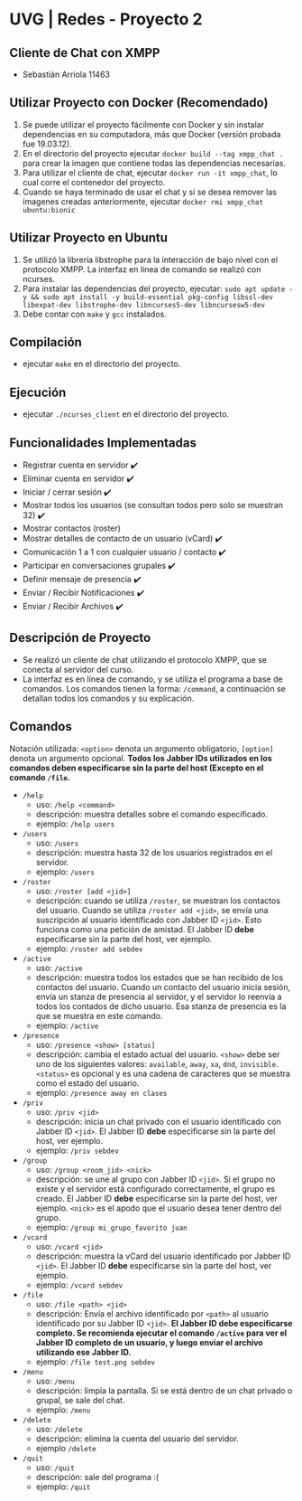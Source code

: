 # UVG | Redes - Proyecto 2
## Cliente de Chat con XMPP
- Sebastián Arriola 11463

## Utilizar Proyecto con Docker (Recomendado)
1. Se puede utilizar el proyecto fácilmente con Docker y sin instalar dependencias en su computadora, más que Docker (versión probada fue 19.03.12).
2. En el directorio del proyecto ejecutar `docker build --tag xmpp_chat .` para crear la imagen que contiene todas las dependencias necesarias.
3. Para utilizar el cliente de chat, ejecutar `docker run -it xmpp_chat`, lo cual corre el contenedor del proyecto.
4. Cuando se haya terminado de usar el chat y si se desea remover las imagenes creadas anteriormente, ejecutar `docker rmi xmpp_chat ubuntu:bionic`

## Utilizar Proyecto en Ubuntu
1. Se utilizó la librería libstrophe para la interacción de bajo nivel con el protocolo XMPP. La interfaz en línea de comando se realizó con ncurses.
2. Para instalar las dependencias del proyecto, ejecutar: `sudo apt update -y && sudo apt install -y build-essential pkg-config libssl-dev libexpat-dev libstrophe-dev libncurses5-dev libncursesw5-dev`
3. Debe contar con `make` y `gcc` instalados.

## Compilación
- ejecutar `make` en el directorio del proyecto.

## Ejecución
- ejecutar `./ncurses_client` en el directorio del proyecto.

## Funcionalidades Implementadas
- Registrar cuenta en servidor :heavy_check_mark:
- Eliminar cuenta en servidor :heavy_check_mark:
- Iniciar / cerrar sesión :heavy_check_mark:
- Mostrar todos los usuarios (se consultan todos pero solo se muestran 32) :heavy_check_mark:
- Mostrar contactos (roster)
- Mostrar detalles de contacto de un usuario (vCard) :heavy_check_mark:
- Comunicación 1 a 1 con cualquier usuario / contacto :heavy_check_mark:
- Participar en conversaciones grupales :heavy_check_mark:
- Definir mensaje de presencia :heavy_check_mark:
- Enviar / Recibir Notificaciones :heavy_check_mark:
- Enviar / Recibir Archivos :heavy_check_mark:

## Descripción de Proyecto
- Se realizó un cliente de chat utilizando el protocolo XMPP, que se conecta al servidor del curso.
- La interfaz es en línea de comando, y se utiliza el programa a base de comandos. Los comandos tienen la forma: `/command`, a continuación se detallan todos los comandos y su explicación.

## Comandos
Notación utilizada: `<option>` denota un argumento obligatorio, `[option]` denota un argumento opcional. **Todos los Jabber IDs utilizados en los comandos deben especificarse sin la parte del host (Excepto en el comando `/file`.**
* `/help`
  - uso: `/help <command>`
  - descripción: muestra detalles sobre el comando especificado.
  - ejemplo: `/help users`
* `/users`
  - uso: `/users`
  - descripción: muestra hasta 32 de los usuarios registrados en el servidor.
  - ejemplo: `/users`
* `/roster`
  - uso: `/roster [add <jid>]`
  - descripción: cuando se utiliza `/roster`, se muestran los contactos del usuario. Cuando se utiliza `/roster add <jid>`, se envía una suscripción al usuario identificado con Jabber ID `<jid>`. Esto funciona como una petición de amistad. El Jabber ID **debe** especificarse sin la parte del host, ver ejemplo.
  - ejemplo: `/roster add sebdev`
* `/active`
  - uso: `/active`
  - descripción: muestra todos los estados que se han recibido de los contactos del usuario. Cuando un contacto del usuario inicia sesión, envía un stanza de presencia al servidor, y el servidor lo reenvía a todos los contados de dicho usuario. Esa stanza de presencia es la que se muestra en este comando.
  - ejemplo: `/active`
* `/presence`
  - uso: `/presence <show> [status]`
  - descripción: cambia el estado actual del usuario. `<show>` debe ser uno de los siguientes valores: `available`, `away`, `xa`, `dnd`, `invisible`. `<status>` es opcional y es una cadena de caracteres que se muestra como el estado del usuario.
  - ejemplo: `/presence away en clases`
* `/priv`
  - uso: `/priv <jid>`
  - descripción: inicia un chat privado con el usuario identificado con Jabber ID `<jid>`. El Jabber ID **debe** especificarse sin la parte del host, ver ejemplo.
  - ejemplo: `/priv sebdev`
* `/group`
  - uso: `/group <room_jid> <nick>`
  - descripción: se une al grupo con Jabber ID `<jid>`. Si el grupo no existe y el servidor está configurado correctamente, el grupo es creado. El Jabber ID **debe** especificarse sin la parte del host, ver ejemplo. `<nick>` es el apodo que el usuario desea tener dentro del grupo.
  - ejemplo: `/group mi_grupo_favorito juan`
* `/vcard`
  - uso: `/vcard <jid>`
  - descripción: muestra la vCard del usuario identificado por Jabber ID `<jid>`. El Jabber ID **debe** especificarse sin la parte del host, ver ejemplo.
  - ejemplo: `/vcard sebdev`
* `/file`
  - uso: `/file <path> <jid>`
  - descripción: Envía el archivo identificado por `<path>` al usuario identificado por su Jabber ID `<jid>`. **El Jabber ID debe especificarse completo. Se recomienda ejecutar el comando `/active` para ver el Jabber ID completo de un usuario, y luego enviar el archivo utilizando ese Jabber ID.**
  - ejemplo: `/file test.png sebdev`
* `/menu`
  - uso: `/menu`
  - descripción: limpia la pantalla. Si se está dentro de un chat privado o grupal, se sale del chat.
  - ejemplo: `/menu`
* `/delete`
  - uso: `/delete`
  - descripción: elimina la cuenta del usuario del servidor.
  - ejemplo `/delete`
* `/quit`
  - uso: `/quit`
  - descripción: sale del programa :(
  - ejemplo: `/quit`
